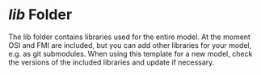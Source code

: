 # *lib* Folder

The lib folder contains libraries used for the entire model. At the moment OSI and FMI are included, but you can add other libraries for your model, e.g. as git submodules. When using this template for a new model, check the versions of the included libraries and update if necessary.